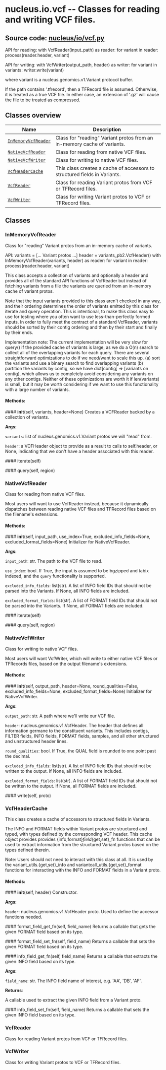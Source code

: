 # nucleus.io.vcf -- Classes for reading and writing VCF files.
**Source code:** [nucleus/io/vcf.py](https://github.com/google/nucleus/tree/master/nucleus/io/vcf.py)
---
API for reading:
  with VcfReader(input_path) as reader:
    for variant in reader:
      process(reader.header, variant)

API for writing:
  with VcfWriter(output_path, header) as writer:
    for variant in variants:
      writer.write(variant)

where variant is a nucleus.genomics.v1.Variant protocol buffer.

If the path contains '.tfrecord', then a TFRecord file is assumed.
Otherwise, it is treated as a true VCF file.  In either case, an
extension of '.gz' will cause the file to be treated as compressed.

## Classes overview
Name | Description
-----|------------
[`InMemoryVcfReader`](#inmemoryvcfreader) | Class for "reading" Variant protos from an in-memory cache of variants.
[`NativeVcfReader`](#nativevcfreader) | Class for reading from native VCF files.
[`NativeVcfWriter`](#nativevcfwriter) | Class for writing to native VCF files.
[`VcfHeaderCache`](#vcfheadercache) | This class creates a cache of accessors to structured fields in Variants.
[`VcfReader`](#vcfreader) | Class for reading Variant protos from VCF or TFRecord files.
[`VcfWriter`](#vcfwriter) | Class for writing Variant protos to VCF or TFRecord files.

## Classes
### InMemoryVcfReader
Class for "reading" Variant protos from an in-memory cache of variants.

API:
  variants = [... Variant protos ...]
  header = variants_pb2.VcfHeader()
  with InMemoryVcfReader(variants, header) as reader:
    for variant in reader:
      process(reader.header, variant)

This class accepts a collection of variants and optionally a header and
provides all of the standard API functions of VcfReader but instead of
fetching variants from a file the variants are queried from an in-memory cache
of variant protos.

Note that the input variants provided to this class aren't checked in any way,
and their ordering determines the order of variants emitted by this class for
iterate and query operation. This is intentional, to make this class easy to
use for testing where you often want to use less-than-perfectly formed inputs.
In order to fully meet the contract of a standard VcfReader, variants should
be sorted by their contig ordering and then by their start and finally by
their ends.

Implementation note:
  The current implementation will be very slow for query() if the provided
  cache of variants is large, as we do a O(n) search to collect all of the
  overlapping variants for each query. There are several straightforward
  optimizations to do if we need/want to scale this up. (a) sort the variants
  and use a binary search to find overlapping variants (b) partition the
  variants by contig, so we have dict[contig] => [variants on contig], which
  allows us to completely avoid considering any variants on any other contigs.
  Neither of these optimizations are worth it if len(variants) is small, but
  it may be worth considering if we want to use this functionality with a
  large number of variants.

#### Methods:
####<a name="<_ast.FunctionDef object at 0x55f78d0f3f50>"></a> __init__(self, variants, header=None)
Creates a VCFReader backed by a collection of variants.

**Args**:

`variants`: list of nucleus.genomics.v1.Variant protos we will "read"
    from.

`header`: a VCFHeader object to provide as a result to calls to self.header,
    or None, indicating that we don't have a header associated with this
    reader.


####<a name="<_ast.FunctionDef object at 0x55f78d1ba5d0>"></a> iterate(self)


####<a name="<_ast.FunctionDef object at 0x55f78d1ba7d0>"></a> query(self, region)


### NativeVcfReader
Class for reading from native VCF files.

Most users will want to use VcfReader instead, because it dynamically
dispatches between reading native VCF files and TFRecord files based
on the filename's extensions.

#### Methods:
####<a name="<_ast.FunctionDef object at 0x55f78d0d99d0>"></a> __init__(self, input_path, use_index=True, excluded_info_fields=None, excluded_format_fields=None)
Initializer for NativeVcfReader.

**Args**:

`input_path`: str. The path to the VCF file to read.

`use_index`: bool. If True, the input is assumed to be bgzipped and tabix
    indexed, and the `query` functionality is supported.

`excluded_info_fields`: list(str). A list of INFO field IDs that should not
    be parsed into the Variants. If None, all INFO fields are included.

`excluded_format_fields`: list(str). A list of FORMAT field IDs that should
    not be parsed into the Variants. If None, all FORMAT fields are
    included.


####<a name="<_ast.FunctionDef object at 0x55f78d1b74d0>"></a> iterate(self)


####<a name="<_ast.FunctionDef object at 0x55f78d1b7690>"></a> query(self, region)


### NativeVcfWriter
Class for writing to native VCF files.

Most users will want VcfWriter, which will write to either native VCF
files or TFRecords files, based on the output filename's extensions.

#### Methods:
####<a name="<_ast.FunctionDef object at 0x55f78d0f7350>"></a> __init__(self, output_path, header=None, round_qualities=False, excluded_info_fields=None, excluded_format_fields=None)
Initializer for NativeVcfWriter.

**Args**:

`output_path`: str. A path where we'll write our VCF file.

`header`: nucleus.genomics.v1.VcfHeader. The header that defines all
    information germane to the constituent variants. This includes contigs,
    FILTER fields, INFO fields, FORMAT fields, samples, and all other
    structured and unstructured header lines.

`round_qualities`: bool. If True, the QUAL field is rounded to one point
    past the decimal.

`excluded_info_fields`: list(str). A list of INFO field IDs that should not
    be written to the output. If None, all INFO fields are included.

`excluded_format_fields`: list(str). A list of FORMAT field IDs that should
    not be written to the output. If None, all FORMAT fields are included.


####<a name="<_ast.FunctionDef object at 0x55f78d0d9510>"></a> write(self, proto)


### VcfHeaderCache
This class creates a cache of accessors to structured fields in Variants.

The INFO and FORMAT fields within Variant protos are structured and typed,
with types defined by the corresponding VCF header. This cache object provides
provides {info,format}_field_{get,set}_fn functions that can be used to
extract information from the structured Variant protos based on the types
defined therein.

Note: Users should not need to interact with this class at all. It is used
by the variant_utils.{get,set}_info and variantcall_utils.{get,set}_format
functions for interacting with the INFO and FORMAT fields in a Variant proto.

#### Methods:
####<a name="<_ast.FunctionDef object at 0x55f78d0ea310>"></a> __init__(self, header)
Constructor.

**Args**:

`header`: nucleus.genomics.v1.VcfHeader proto. Used to define the accessor
    functions needed.


####<a name="<_ast.FunctionDef object at 0x55f78d1b9310>"></a> format_field_get_fn(self, field_name)
Returns a callable that gets the given FORMAT field based on its type.

####<a name="<_ast.FunctionDef object at 0x55f78d1b9190>"></a> format_field_set_fn(self, field_name)
Returns a callable that sets the given FORMAT field based on its type.

####<a name="<_ast.FunctionDef object at 0x55f78d1b9c90>"></a> info_field_get_fn(self, field_name)
Returns a callable that extracts the given INFO field based on its type.

**Args**:

`field_name`: str. The INFO field name of interest, e.g. 'AA', 'DB', 'AF'.


**Returns**:

  A callable used to extract the given INFO field from a Variant proto.

####<a name="<_ast.FunctionDef object at 0x55f78d1b9d10>"></a> info_field_set_fn(self, field_name)
Returns a callable that sets the given INFO field based on its type.

### VcfReader
Class for reading Variant protos from VCF or TFRecord files.

### VcfWriter
Class for writing Variant protos to VCF or TFRecord files.

